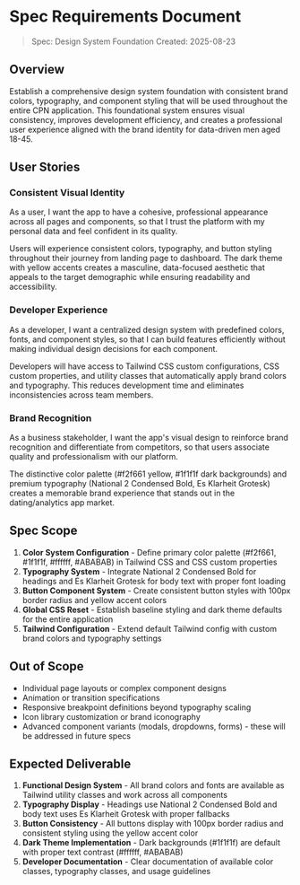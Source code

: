 # Spec Requirements Document

> Spec: Design System Foundation
> Created: 2025-08-23

## Overview

Establish a comprehensive design system foundation with consistent brand colors, typography, and component styling that will be used throughout the entire CPN application. This foundational system ensures visual consistency, improves development efficiency, and creates a professional user experience aligned with the brand identity for data-driven men aged 18-45.

## User Stories

### Consistent Visual Identity
As a user, I want the app to have a cohesive, professional appearance across all pages and components, so that I trust the platform with my personal data and feel confident in its quality.

Users will experience consistent colors, typography, and button styling throughout their journey from landing page to dashboard. The dark theme with yellow accents creates a masculine, data-focused aesthetic that appeals to the target demographic while ensuring readability and accessibility.

### Developer Experience
As a developer, I want a centralized design system with predefined colors, fonts, and component styles, so that I can build features efficiently without making individual design decisions for each component.

Developers will have access to Tailwind CSS custom configurations, CSS custom properties, and utility classes that automatically apply brand colors and typography. This reduces development time and eliminates inconsistencies across team members.

### Brand Recognition
As a business stakeholder, I want the app's visual design to reinforce brand recognition and differentiate from competitors, so that users associate quality and professionalism with our platform.

The distinctive color palette (#f2f661 yellow, #1f1f1f dark backgrounds) and premium typography (National 2 Condensed Bold, Es Klarheit Grotesk) creates a memorable brand experience that stands out in the dating/analytics app market.

## Spec Scope

1. **Color System Configuration** - Define primary color palette (#f2f661, #1f1f1f, #ffffff, #ABABAB) in Tailwind CSS and CSS custom properties
2. **Typography System** - Integrate National 2 Condensed Bold for headings and Es Klarheit Grotesk for body text with proper font loading
3. **Button Component System** - Create consistent button styles with 100px border radius and yellow accent colors
4. **Global CSS Reset** - Establish baseline styling and dark theme defaults for the entire application
5. **Tailwind Configuration** - Extend default Tailwind config with custom brand colors and typography settings

## Out of Scope

- Individual page layouts or complex component designs
- Animation or transition specifications
- Responsive breakpoint definitions beyond typography scaling
- Icon library customization or brand iconography
- Advanced component variants (modals, dropdowns, forms) - these will be addressed in future specs

## Expected Deliverable

1. **Functional Design System** - All brand colors and fonts are available as Tailwind utility classes and work across all components
2. **Typography Display** - Headings use National 2 Condensed Bold and body text uses Es Klarheit Grotesk with proper fallbacks
3. **Button Consistency** - All buttons display with 100px border radius and consistent styling using the yellow accent color
4. **Dark Theme Implementation** - Dark backgrounds (#1f1f1f) are default with proper text contrast (#ffffff, #ABABAB)
5. **Developer Documentation** - Clear documentation of available color classes, typography classes, and usage guidelines